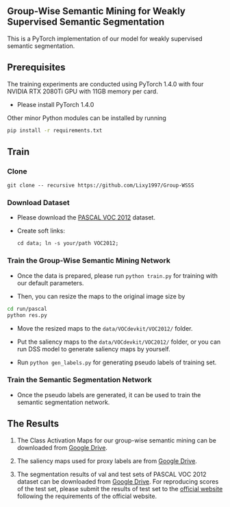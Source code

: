 ## Group-Wise Semantic Mining for Weakly Supervised Semantic Segmentation

This  is a PyTorch implementation of our model for weakly supervised semantic segmentation.

## Prerequisites

The training experiments are conducted using PyTorch 1.4.0 with four NVIDIA RTX 2080Ti GPU with 11GB memory per card.

+ Please install PyTorch 1.4.0

Other minor Python modules can be installed by running

```bash
pip install -r requirements.txt
``` 

## Train

### Clone
```git clone -- recursive https://github.com/Lixy1997/Group-WSSS```

### Download Dataset

+ Please download the [PASCAL VOC 2012](https://drive.google.com/file/d/1uh5bWXvLOpE-WZUUtO77uwCB4Qnh6d7X/view) dataset.

+ Create soft links:

    ```cd data; ln -s your/path VOC2012;```

### Train the Group-Wise Semantic Mining Network

+ Once the data is prepared, please run ```python train.py``` for training with our default parameters.

+ Then, you can resize the maps to the original image size by

```bash
cd run/pascal
python res.py
``` 
+ Move the resized maps to the ```data/VOCdevkit/VOC2012/``` folder.

+ Put the saliency maps to the ```data/VOCdevkit/VOC2012/``` folder, or you can run DSS model to generate saliency maps by yourself.

+ Run ```python gen_labels.py``` for generating pseudo labels of training set.

### Train the Semantic Segmentation Network

+ Once the pseudo labels are generated, it can be used to train the semantic segmentation network.

## The Results

1. The Class Activation Maps for our group-wise semantic mining can be downloaded from [Google Drive]().

2. The saliency maps used for proxy labels are from [Google Drive](https://drive.google.com/file/d/1Ls2HBtg3jUiuk3WUuMtdUOVUFCgvE8IX/view).

3. The segmentation results of val and test sets of PASCAL VOC 2012 dataset can be downloaded from [Google Drive](https://drive.google.com/drive/folders/1l4gijmea9zDVt2VCwb-KuL6diit2T-zZ).
For reproducing scores of the test set, please submit the results of test set to the [official website](http://host.robots.ox.ac.uk:8080/) following the requirements of the official website.




